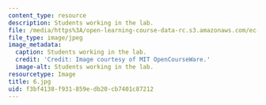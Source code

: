 ```yaml
---
content_type: resource
description: Students working in the lab.
file: /media/https%3A/open-learning-course-data-rc.s3.amazonaws.com/ec-s06-practical-electronics-fall-2004/f3bf4138f931859edb20cb7401c87212_6.jpg
file_type: image/jpeg
image_metadata:
  caption: Students working in the lab.
  credit: 'Credit: Image courtesy of MIT OpenCourseWare.'
  image-alt: Students working in the lab.
resourcetype: Image
title: 6.jpg
uid: f3bf4138-f931-859e-db20-cb7401c87212
---
```

